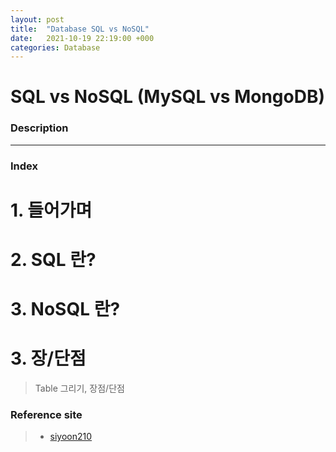 ```yaml
---
layout: post
title:  "Database SQL vs NoSQL"
date:   2021-10-19 22:19:00 +000
categories: Database
---
```

# SQL vs NoSQL (MySQL vs MongoDB)

### Description

---
### Index
# 1. 들어가며
> 

# 2. SQL 란?
>

# 3. NoSQL 란?
> 

# 3. 장/단점
> Table 그리기, 장점/단점
 

### Reference site 
> - [siyoon210]

[siyoon210]: https://siyoon210.tistory.com/130
